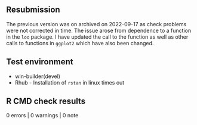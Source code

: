 ## Resubmission
The previous version was on archived on 2022-09-17 as check problems were not corrected in time. The issue arose from dependence to a function in the `loo` package. I have updated the call to the function as well as other calls to functions in `ggplot2` which have also been changed.

## Test environment
* win-builder(devel)
* Rhub - Installation of `rstan` in linux times out

## R CMD check results

0 errors | 0 warnings | 0 note
